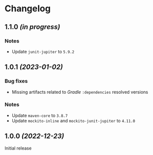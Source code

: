 # Changelog

## 1.1.0 _(in progress)_

### Notes
- Update `junit-jupiter` to `5.9.2`

## 1.0.1 _(2023-01-02)_

### Bug fixes
- Missing artifacts related to _Gradle_ `:dependencies` resolved versions

### Notes
- Update `maven-core` to `3.8.7`
- Update `mockito-inline` and `mockito-junit-jupiter` to `4.11.0`

## 1.0.0 _(2022-12-23)_
Initial release